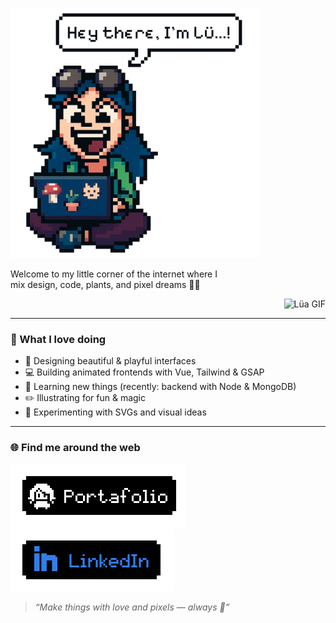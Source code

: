 <p align="left">
  <img src="Lu.gif" alt="Lüa" width="400" />
</p>
<p align="left">
  Welcome to my little corner of the internet where I <br>
  mix design, code, plants, and pixel dreams 🌿✨
</p>

<p align="right">
  <img src="https://media0.giphy.com/media/v1.Y2lkPTc5MGI3NjExMjNodW92ODV3cGRnaGw5aGdiazJuNTRpZW1wMmdvbTh1MGt2MGEzMSZlcD12MV9pbnRlcm5hbF9naWZfYnlfaWQmY3Q9cw/Sz5CtYwbIAdNfrtXcy/giphy.gif" alt="Lüa GIF" width="200"/>
</p>

---

### 🎨 What I love doing

- 🌱 Designing beautiful & playful interfaces
- 💻 Building animated frontends with Vue, Tailwind & GSAP
- 🧠 Learning new things (recently: backend with Node & MongoDB)
- ✏️ Illustrating for fun & magic
- 🧪 Experimenting with SVGs and visual ideas

---

### 🌐 Find me around the web

<p align="left">
  <a href="https://portafolio-eight-topaz-17.vercel.app/"  target="_blank">
    <img src="image-2.gif" alt=portafolio widht="400" />
  </a>
  <a href="https://www.linkedin.com/in/lua-ackermann-18014a355/"  target="_blank">
    <img src="In.gif" alt=LinkedIn widht="400"  />
  </a>
</p>




> *“Make things with love and pixels — always 🌸”*
